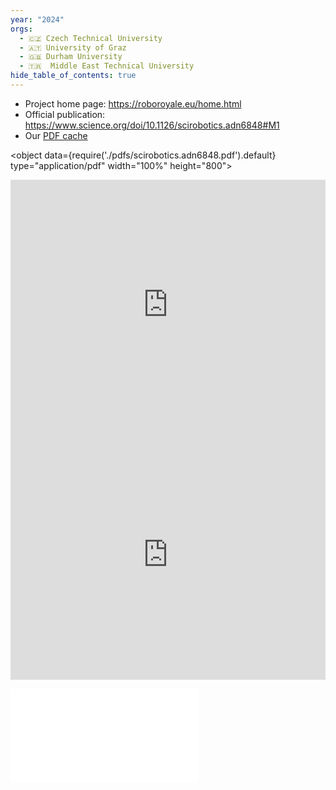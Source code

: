 ```yaml
---
year: "2024"
orgs:
  - 🇨🇿 Czech Technical University
  - 🇦🇹 University of Graz
  - 🇬🇧 Durham University
  - 🇹🇷  Middle East Technical University
hide_table_of_contents: true
---
```

- Project home page: https://roboroyale.eu/home.html
- Official publication: https://www.science.org/doi/10.1126/scirobotics.adn6848#M1
- Our [PDF cache](pdfs/scirobotics.adn6848.pdf)

<object data={require('./pdfs/scirobotics.adn6848.pdf').default} type="application/pdf" width="100%" height="800"></object>

<iframe width="100%" height="400" src="https://www.youtube.com/embed/Wv_iQ3VHyeQ" title="Autonomous tracking of honeybee behaviors over long-term periods with cooperating robots" frameborder="0" allow="accelerometer; autoplay; clipboard-write; encrypted-media; gyroscope; picture-in-picture; web-share" referrerpolicy="strict-origin-when-cross-origin" allowfullscreen></iframe>

<iframe width="100%" height="400" src="https://www.youtube.com/embed/RtaotaaB5SM?list=PLwJcdKVRxEGLCrmPlRZjI0PEkswdf8O9g" title="Dashboard of the AROBA system" frameborder="0" allow="accelerometer; autoplay; clipboard-write; encrypted-media; gyroscope; picture-in-picture; web-share" referrerpolicy="strict-origin-when-cross-origin" allowfullscreen></iframe>


![](pdfs/scirobotics.adn6848.pdf)